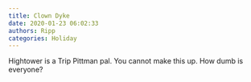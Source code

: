 ```yaml
---
title: Clown Dyke
date: 2020-01-23 06:02:33
authors: Ripp
categories: Holiday
---
```


 Hightower is a Trip Pittman pal.
You cannot make this up.
How dumb is everyone?